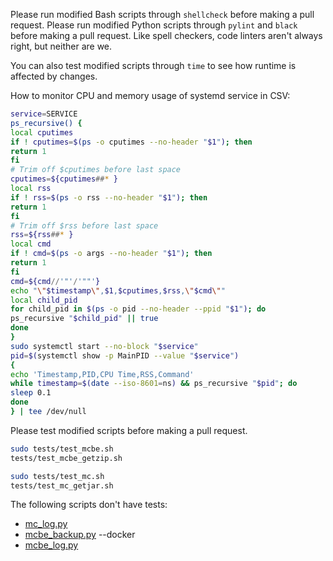 Please run modified Bash scripts through `shellcheck` before making a pull request.
Please run modified Python scripts through `pylint` and `black` before making a pull request.
Like spell checkers, code linters aren't always right, but neither are we.

You can also test modified scripts through `time` to see how runtime is affected by changes.

How to monitor CPU and memory usage of systemd service in CSV:
```bash
service=SERVICE
ps_recursive() {
local cputimes
if ! cputimes=$(ps -o cputimes --no-header "$1"); then
return 1
fi
# Trim off $cputimes before last space
cputimes=${cputimes##* }
local rss
if ! rss=$(ps -o rss --no-header "$1"); then
return 1
fi
# Trim off $rss before last space
rss=${rss##* }
local cmd
if ! cmd=$(ps -o args --no-header "$1"); then
return 1
fi
cmd=${cmd//'"'/'""'}
echo "\"$timestamp\",$1,$cputimes,$rss,\"$cmd\""
local child_pid
for child_pid in $(ps -o pid --no-header --ppid "$1"); do
ps_recursive "$child_pid" || true
done
}
sudo systemctl start --no-block "$service"
pid=$(systemctl show -p MainPID --value "$service")
{
echo 'Timestamp,PID,CPU Time,RSS,Command'
while timestamp=$(date --iso-8601=ns) && ps_recursive "$pid"; do
sleep 0.1
done
} | tee /dev/null
```
Please test modified scripts before making a pull request.
```bash
sudo tests/test_mcbe.sh
tests/test_mcbe_getzip.sh

sudo tests/test_mc.sh
tests/test_mc_getjar.sh
```
The following scripts don't have tests:
- [mc_log.py](src/mc_log.py)
- [mcbe_backup.py](src/mcbe_backup.py) --docker
- [mcbe_log.py](src/mcbe_log.py)
